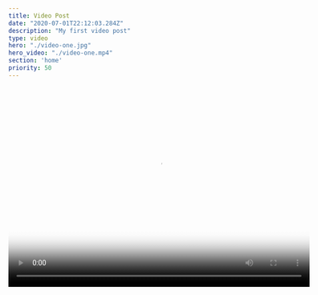 ```yaml
---
title: Video Post
date: "2020-07-01T22:12:03.284Z"
description: "My first video post"
type: video
hero: "./video-one.jpg"
hero_video: "./video-one.mp4"
section: 'home'
priority: 50
---
```


<video poster="./video-one.jpg" autoplay loop width="600" height="400">
    <source src="./video-one.mp4" type="video/mp4">
</video>